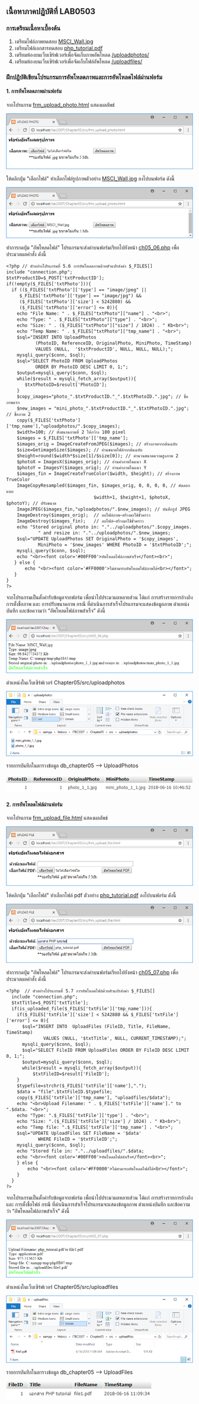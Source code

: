 ## เนื้อหาภาคปฏิบัติที่ LAB0503
### การเตรียมเนื้อหาเบื้องต้น

1. เตรียมไฟล์ภาพทดสอบ [MSCI_Wall.jpg](src/MSCI_Wall.jpg)
2. เตรียมไฟล์เอกสารทดสอบ [php_tutorial.pdf](src/php_tutorial.pdf)
3. เตรียมห้องบนเว็บเซิร์ฟเวอร์เพื่อจัดเก็บภาพอัพโหลด [/uploadphotos/](src/uploadphotos/)
4. เตรียมห้องบนเว็บเซิร์ฟเวอร์เพื่อจัดเก็บไฟล์อัพโหลด [/uploadfiles/](src//uploadfiles/)

### ฝึกปฏิบัติเขียนโปรแกรมการอัพโหลดภาพและการอัพโหลดไฟล์ผ่านฟอร์ม
#### 1. การอัพโหลดภาพผ่านฟอร์ม

จากโปรแกรม [frm_upload_photo.html](src/frm_upload_photo.html) แสดงผลลัพธ์

<img src=output/frm_upload_photo.png>

ให้คลิกปุ่ม "เลือกไฟล์" ทำเลือกไฟล์รูปภาพตัวอย่าง [MSCI_Wall.jpg](src/MSCI_Wall.jpg) ลงไปบนฟอร์ม ดังนี้

<img src=output/frm_upload_photo2.png>

ทำการกดปุ่ม "อัพโหลดไฟล์" โปรแกรมจะส่งค่าบนฟอร์มเรียกไปยังหน้า [ch05_06.php](src/ch05_06.php) เพื่อประมวลผลคำสั่ง ดังนี้

```
<?php // ตัวอย่างโปรแกรมที่ 5.6 การอัพโหลดภาพด้วยตัวแปรส่งค่า $_FILES[]
include "connection.php";
$txtProductID=$_POST['txtProductID'];
if(!empty($_FILES['txtPhoto'])){
  if (($_FILES['txtPhoto']['type'] == "image/jpeg" || 
     $_FILES['txtPhoto']['type'] == "image/jpg") && 
     ($_FILES['txtPhoto']['size'] < 5242880) && 
     ($_FILES['txtPhoto']['error'] <= 0)){
    echo "File Name: " . $_FILES["txtPhoto"]["name"] . "<br>";
    echo "Type: " . $_FILES["txtPhoto"]["type"] . "<br>";
    echo "Size: " . ($_FILES["txtPhoto"]["size"] / 1024) . " Kb<br>";
    echo "Temp Name: " . $_FILES["txtPhoto"]["tmp_name"] . "<br>";   
    $sql="INSERT INTO UploadPhotos 
           (PhotoID, ReferenceID, OriginalPhoto, MiniPhoto, TimeStamp)
           VALUES (NULL,  '$txtProductID', NULL, NULL, NULL);";
    mysqli_query($conn, $sql);
    $sql="SELECT PhotoID FROM UploadPhotos 
           ORDER BY PhotoID DESC LIMIT 0, 1;";
    $output=mysqli_query($conn, $sql);
    while($result = mysqli_fetch_array($output)){
       $txtPhotoID=$result['PhotoID'];
    } 
    $copy_images="photo_".$txtProductID."_".$txtPhotoID.".jpg"; // ชื่อภาพแรก
    $new_images = "mini_photo_".$txtProductID."_".$txtPhotoID.".jpg"; // ชื่อภาพ 2
    copy($_FILES['txtPhoto']['tmp_name'],"uploadphotos/".$copy_images);
    $width=100; // ตั้งขนาดภาพที่ 2 ให้กว้าง 100 pixel
    $images = $_FILES['txtPhoto']['tmp_name'];
    $images_orig = ImageCreateFromJPEG($images); // สร้างภาพจากต้นฉบับ
    $size=GetimageSize($images); // อ่านขนาดไฟล์จากต้นฉบับ
    $height=round($width*$size[1]/$size[0]); // คำนวนขนาดความสูงภาพ 2
    $photoX = ImagesX($images_orig); // อ่านค่าภาพในแนว X
    $photoY = ImagesY($images_orig); // อ่านค่าภาพในแนว Y
    $images_fin = ImageCreateTrueColor($width, $height); // สร้างภาพ TrueColor
    ImageCopyResampled($images_fin, $images_orig, 0, 0, 0, 0, // คัดลอกแบบ
                                 $width+1, $height+1, $photoX, $photoY); // ปรับขนาด
    ImageJPEG($images_fin,"uploadphotos/".$new_images); // บันทึกรูป JPEG
    ImageDestroy($images_orig);  // ลบไฟล์ภาพ—สร้างมาใช้ชั่วคราว
    ImageDestroy($images_fin);   // ลบไฟล์—สร้างมาใช้ชั่วคราว
    echo "Stored original photo in: "."../uploadphotos/".$copy_images.
            " and resize in: "."../uploadphotos/".$new_images;
    $sql="UPDATE UploadPhotos SET OriginalPhoto = '$copy_images',
            MiniPhoto = '$new_images' WHERE PhotoID = '$txtPhotoID';";
    mysqli_query($conn, $sql);
    echo "<br><font color='#00FF00'>อัพโหลดไฟล์ภาพสำเร็จ</font><br>";
   } else {
       echo "<br><font color='#FF0000'>ไม่สามารถอัพโหลดไฟล์ภาพได้<br></font>";
   }
}
?>
```

จากโปรแกรมเป็นตั้งค่ารับข้อมูลจากฟอร์ม เพื่อนำไปประมวผลหลายส่วน ได้แก่ การสร้างรายการอ้างอิง การตั้งชื่อภาพ และ การปรับขนาดภาพ
กรณี ที่ดำเนินการสำเร็จโปรแกรมจะแสดงข้อมูลภาพ ตำแหน่งบันทึก และข้อความว่า “อัพโหลดไฟล์ภาพสำเร็จ” ดังนี้

<img src=output/ch05_06.png>

ตำแหน่งในเว็บเซิร์ฟเวอร์ Chapter05/src/uploadphotos

<img src=output/ch05_06_2.png>

รายการบันทึกในตารางข้อมูล db_chapter05 --> UploadPhotos

<img src=output/ch05_06_3.png>

#### 2. การอัพโหลดไฟล์ผ่านฟอร์ม
จากโปรแกรม [frm_upload_file.html](src/frm_upload_file.html) แสดงผลลัพธ์

<img src=output/frm_upload_file.png>

ให้คลิกปุ่ม "เลือกไฟล์" ทำเลือกไฟล์ pdf ตัวอย่าง [php_tutorial.pdf](src/php_tutorial.pdf) ลงไปบนฟอร์ม ดังนี้

<img src=output/frm_upload_file2.png>

ทำการกดปุ่ม "อัพโหลดไฟล์" โปรแกรมจะส่งค่าบนฟอร์มเรียกไปยังหน้า [ch05_07.php](src/ch05_07.php) เพื่อประมวลผลคำสั่ง ดังนี้

```
<?php  // ตัวอย่างโปรแกรมที่ 5.7 การอัพโหลดไฟล์ด้วยตัวแปรส่งค่า $_FILES[]
  include "connection.php";
  $txtTitle=$_POST['txtTitle'];
  if(is_uploaded_file($_FILES['txtFile']['tmp_name'])){
    if($_FILES['txtFile']['size'] < 5242880 && $_FILES['txtFile']['error'] <= 0){
      $sql="INSERT INTO  UploadFiles (FileID, Title, FileName, TimeStamp)
              VALUES (NULL, '$txtTitle', NULL, CURRENT_TIMESTAMP);";
      mysqli_query($conn, $sql);
      $sql="SELECT FileID FROM UploadFiles ORDER BY FileID DESC LIMIT 0, 1;";
      $output=mysqli_query($conn, $sql);
      while($result = mysqli_fetch_array($output)){
          $txtFileID=$result['FileID'];
    }
    $typefile=strchr($_FILES['txtFile']['name'],".");
    $data = "file".$txtFileID.$typefile;  
    copy($_FILES['txtFile']['tmp_name'], "uploadfiles/$data");	
    echo "<br>Upload Filename: " . $_FILES['txtFile']['name']." to ".$data. "<br>";
    echo "Type: ".$_FILES['txtFile']['type'] . "<br>";
    echo "Size: ".($_FILES['txtFile']['size'] / 1024) . " Kb<br>";
    echo "Temp file: ".$_FILES['txtFile']['tmp_name'] . "<br>";
    $sql="UPDATE UploadFiles SET FileName = '$data' 
            WHERE FileID = '$txtFileID';"; 
    mysqli_query($conn, $sql);
    echo "Stored file in: "."../uploadfiles/".$data;
    echo "<br><font color='#00FF00'>อัพโหลดไฟล์สำเร็จ</font><br>";
    } else {
        echo "<br><font color='#FF0000'>ไม่สามารถอัพโหลดไฟล์ได้<br></font>";
    }
  }
?>
```

จากโปรแกรมเป็นตั้งค่ารับข้อมูลจากฟอร์ม เพื่อนำไปประมวผลหลายส่วน ได้แก่ การสร้างรายการอ้างอิง และ การตั้งชื่อไฟล์ 
กรณี ที่ดำเนินการสำเร็จโปรแกรมจะแสดงข้อมูลภาพ ตำแหน่งบันทึก และข้อความว่า “อัพโหลดไฟล์ภาพสำเร็จ” ดังนี้

<img src=output/ch05_07.png>

ตำแหน่งในเว็บเซิร์ฟเวอร์ Chapter05/src/uploadfiles

<img src=output/ch05_07_1.png>

รายการบันทึกในตารางข้อมูล db_chapter05 --> UploadFiles

<img src=output/ch05_07_2.png>
